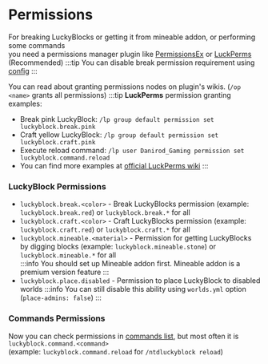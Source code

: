 # Permissions

For breaking LuckyBlocks or getting it from mineable addon, or performing some commands  
you need a permissions manager plugin like [PermissionsEx](https://dev.bukkit.org/projects/permissionsex)
or [LuckPerms](https://luckperms.net/download) (Recommended)
:::tip
You can disable break permission requirement using [config](./setup/config)
:::

You can read about granting permissions nodes on plugin's wikis. (`/op <name>` grants all permissions)
:::tip
**LuckPerms** permission granting examples:
* Break pink LuckyBlock: `/lp group default permission set luckyblock.break.pink`
* Craft yellow LuckyBlock: `/lp group default permission set luckyblock.craft.pink`
* Execute reload command: `/lp user Danirod_Gaming permission set luckyblock.command.reload`
* You can find more examples at [official LuckPerms wiki](https://luckperms.net/wiki/Permission-Commands)
:::

### LuckyBlock Permissions
* `luckyblock.break.<color>` - Break LuckyBlocks permission (example: `luckyblock.break.red`)
or `luckyblock.break.*` for all
* `luckyblock.craft.<color>` - Craft LuckyBlocks permission (example: `luckyblock.craft.red`)
or `luckyblock.craft.*` for all
* `luckyblock.mineable.<material>` - Permission for getting LuckyBlocks by digging blocks
(example: `luckyblock.mineable.stone`) or `luckyblock.mineable.*` for all  
:::info
You should set up Mineable addon first. Mineable addon is a premium version feature
:::
* `luckyblock.place.disabled` - Permission to place LuckyBlock to disabled worlds
:::info
You can still disable this ability using `worlds.yml` option (`place-admins: false`)
:::

### Commands Permissions
Now you can check permissions in [commands list](./commands), but most often it is `luckyblock.command.<command>`  
(example: `luckyblock.command.reload` for `/ntdluckyblock reload`)
